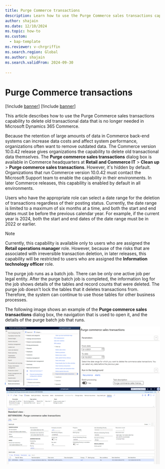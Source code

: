 ```yaml
---
title: Purge Commerce transactions
description: Learn how to use the Purge Commerce sales transactions capability to delete old transactional data that's no longer needed in Microsoft Dynamics 365 Commerce.
author: shajain
ms.date: 12/10/2024
ms.topic: how-to
ms.custom: 
  - bap-template
ms.reviewer: v-chrgriffin
ms.search.region: Global
ms.author: shajain
ms.search.validFrom: 2024-09-30

---
```


# Purge Commerce transactions

[!include [banner](../includes/banner.md)]
[!include [banner](../includes/preview-banner.md)]

This article describes how to use the Purge Commerce sales transactions capability to delete old transactional data that is no longer needed in Microsoft Dynamics 365 Commerce.

Because the retention of large amounts of data in Commerce back-end systems can increase data costs and affect system performance, organizations often want to remove outdated data. The Commerce version 10.0.42 release gives organizations the capability to delete old transactional data themselves. The **Purge commerce sales transactions** dialog box is available in Commerce headquarters at **Retail and Commerce IT** \> **Clean up** \> **Purge commerce sales transactions**. However, it's hidden by default. Organizations that run Commerce version 10.0.42 must contact the Microsoft Support team to enable the capability in their environments. In later Commerce releases, this capability is enabled by default in all environments.

Users who have the appropriate role can select a date range for the deletion of transactions regardless of their posting status. Currently, the date range is limited to a maximum of six months at a time, and both the start and end dates must be before the previous calendar year. For example, if the current year is 2024, both the start and end dates of the date range must be in 2022 or earlier.

> [!NOTE]
> Currently, this capability is available only to users who are assigned the **Retail operations manager** role. However, because of the risks that are associated with irreversible transaction deletion, in later releases, this capability will be restricted to users who are assigned the **Information technology officer** role.

The purge job runs as a batch job. There can be only one active job per legal entity. After the purge batch job is completed, the information log for the job shows details of the tables and record counts that were deleted. The purge job doesn't lock the tables that it deletes transactions from. Therefore, the system can continue to use those tables for other business processes.

The following image shows an example of the **Purge commerce sales transactions** dialog box, the navigation that is used to open it, and the details of the purge batch job that runs.

![Screenshot that shows the Purge commerce transactions dialog box, the navigation to it, and the details of the purge batch job.](media/Purge_commerce_transactions_1.png)
